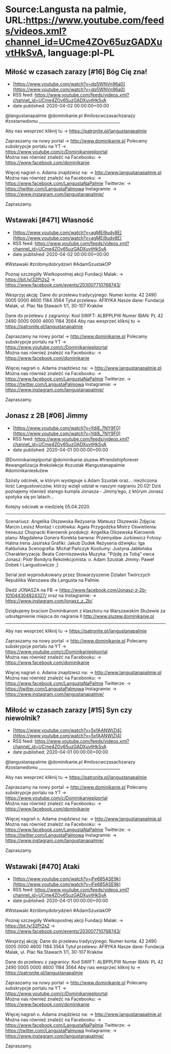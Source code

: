 # Source:Langusta na palmie, URL:https://www.youtube.com/feeds/videos.xml?channel_id=UCme4ZOv65uzGADXuvtHkSvA, language:pl-PL

## Miłość w czasach zarazy [#16] Bóg Cię zna!
 - [https://www.youtube.com/watch?v=dq5WNVn96a0](https://www.youtube.com/watch?v=dq5WNVn96a0)
 - RSS feed: https://www.youtube.com/feeds/videos.xml?channel_id=UCme4ZOv65uzGADXuvtHkSvA
 - date published: 2020-04-02 00:00:00+00:00

@langustanapalmie @dominikanie.pl #miloscwczasachzarazy #zostanwdomu ________________________________________

Aby nas wesprzeć kliknij tu → https://patronite.pl/langustanapalmie

Zapraszamy na nowy portal 
→ http://www.dominikanie.pl
Polecamy subskrypcje portalu na YT
→ https://www.youtube.com/c/Dominikanieplportal  
Można nas również znaleźć na Facebooku: 
→ https://www.facebook.com/dominikanie

Więcej nagrań o. Adama znajdziesz na: 
→ http://www.langustanapalmie.pl
Można nas również znaleźć na Facebooku: 
→ https://www.facebook.com/LangustaNaPalmie
Twitterze: 
→ https://twitter.com/LangustaPalmowa
Instagramie: 
→ https://www.instagram.com/langustanapalmie/

Zapraszamy.

## Wstawaki [#471] Własność
 - [https://www.youtube.com/watch?v=agMEi9udv8E](https://www.youtube.com/watch?v=agMEi9udv8E)
 - RSS feed: https://www.youtube.com/feeds/videos.xml?channel_id=UCme4ZOv65uzGADXuvtHkSvA
 - date published: 2020-04-02 00:00:00+00:00

#Wstawaki #zróbmydobrydzień #AdamSzustakOP

Poznaj szczegóły Wielkopostnej akcji Fundacji Malak: 
→ https://bit.ly/32Pt2s2
→ https://www.facebook.com/events/203007710768743/

Wesprzyj akcję:
Dane do przelewu tradycyjnego:
Numer konta:  42 2490 0005 0000 4600 1184 3564 
Tytuł przelewu: AFRYKA
Nasze dane: Fundacja Malak, ul. Plac Na Stawach 1/1, 30-107 Kraków

Dane do przelewu z zagranicy:
Kod SWIFT: ALBPPLPW
Numer IBAN: PL 42 2490 0005 0000 4600 1184 3564 
Aby nas wesprzeć kliknij tu → https://patronite.pl/langustanapalmie

Zapraszamy na nowy portal 
→ http://www.dominikanie.pl
Polecamy subskrypcje portalu na YT
→ https://www.youtube.com/c/Dominikanieplportal  
Można nas również znaleźć na Facebooku: 
→ https://www.facebook.com/dominikanie

Więcej nagrań o. Adama znajdziesz na: 
→ http://www.langustanapalmie.pl
Można nas również znaleźć na Facebooku: 
→ https://www.facebook.com/LangustaNaPalmie
Twitterze: 
→ https://twitter.com/LangustaPalmowa
Instagramie: 
→ https://www.instagram.com/langustanapalmie/

Zapraszamy.

## Jonasz z 2B [#06] Jimmy
 - [https://www.youtube.com/watch?v=Ydi8_7NY9F0](https://www.youtube.com/watch?v=Ydi8_7NY9F0)
 - RSS feed: https://www.youtube.com/feeds/videos.xml?channel_id=UCme4ZOv65uzGADXuvtHkSvA
 - date published: 2020-04-01 00:00:00+00:00

​@Dominikanieplportal @dominikanie.sluzew 
#friendshipforever #ewangelizacja #rekolekcje #szustak #langustanapalmie #dominikaniesłużew

Szósty odcinek, w którym występuje o.Adam Szustak oraz… niezliczona ilość Langustowiczów, którzy wzięli udział w naszym nagraniu 20.02! Dziś poznajemy również starego kumpla Jonasza - Jimmy’ego, z którym Jonasz spotyka się po latach...


Kolejny odcinek w niedzielę 05.04.2020.
________________________________________

Scenariusz: Angelika Olszewska
Reżyseria: Mateusz Olszewski
Zdjęcia: Marcin Lesisz
Montaż i czołówka: Agata Przygodzka
Mistrz Oświetlenia: Ireneusz Chojnacki
Kierownik produkcji: Angelika Olszewska
Kierownik planu: Magdalena Gonera
Korekta barwna: Przemysław Jurkiewicz
Fotosy: Halina Irena Jasińska
Grafiki: Jakub Dudek
Reżyseria dźwięku: Iga Kałduńska
Scenografia: Michał Pańczyk
Kostiumy: Justyna Jabłońska
Charakteryzacja: Beata Czerniszewska
Muzyka:  "Pójdę za Tobą" owca 
Jonasz: Piotr Bondyra
Rekolekcjonista: o. Adam Szustak
Jimmy: Paweł Dobek 
I Langustowicze ;)

Serial jest wyprodukowany przez Stowarzyszenie Działań Twórczych Republika Warszawa dla Langusta na Palmie.

Śledź JONASZA na FB 
→ https://www.facebook.com/Jonasz-z-2b-101044304824327/ 
oraz na Instagramie: 
→ https://www.instagram.com/jonasz_z_2b/

Dziękujemy braciom Dominikanom z klasztoru na Warszawskim Służewie za udostępnienie miejsca do nagrania II http://www.sluzew.dominikanie.pl
________________________________________

Aby nas wesprzeć kliknij tu → https://patronite.pl/langustanapalmie

Zapraszamy na nowy portal 
→ http://www.dominikanie.pl
Polecamy subskrypcje portalu na YT
→ https://www.youtube.com/c/Dominikanieplportal  
Można nas również znaleźć na Facebooku: 
→ https://www.facebook.com/dominikanie

Więcej nagrań o. Adama znajdziesz na: 
→ http://www.langustanapalmie.pl
Można nas również znaleźć na Facebooku: 
→ https://www.facebook.com/LangustaNaPalmie
Twitterze: 
→ https://twitter.com/LangustaPalmowa
Instagramie: 
→ https://www.instagram.com/langustanapalmie/

## Miłość w czasach zarazy [#15] Syn czy niewolnik?
 - [https://www.youtube.com/watch?v=5xfAANWtZI4](https://www.youtube.com/watch?v=5xfAANWtZI4)
 - RSS feed: https://www.youtube.com/feeds/videos.xml?channel_id=UCme4ZOv65uzGADXuvtHkSvA
 - date published: 2020-04-01 00:00:00+00:00

@langustanapalmie @dominikanie.pl #miloscwczasachzarazy #zostanwdomu ________________________________________

Aby nas wesprzeć kliknij tu → https://patronite.pl/langustanapalmie

Zapraszamy na nowy portal 
→ http://www.dominikanie.pl
Polecamy subskrypcje portalu na YT
→ https://www.youtube.com/c/Dominikanieplportal  
Można nas również znaleźć na Facebooku: 
→ https://www.facebook.com/dominikanie

Więcej nagrań o. Adama znajdziesz na: 
→ http://www.langustanapalmie.pl
Można nas również znaleźć na Facebooku: 
→ https://www.facebook.com/LangustaNaPalmie
Twitterze: 
→ https://twitter.com/LangustaPalmowa
Instagramie: 
→ https://www.instagram.com/langustanapalmie/

Zapraszamy.

## Wstawaki [#470] Ataki
 - [https://www.youtube.com/watch?v=iFe685ASE9k](https://www.youtube.com/watch?v=iFe685ASE9k)
 - RSS feed: https://www.youtube.com/feeds/videos.xml?channel_id=UCme4ZOv65uzGADXuvtHkSvA
 - date published: 2020-04-01 00:00:00+00:00

#Wstawaki #zróbmydobrydzień #AdamSzustakOP

Poznaj szczegóły Wielkopostnej akcji Fundacji Malak: 
→ https://bit.ly/32Pt2s2
→ https://www.facebook.com/events/203007710768743/

Wesprzyj akcję:
Dane do przelewu tradycyjnego:
Numer konta:  42 2490 0005 0000 4600 1184 3564 
Tytuł przelewu: AFRYKA
Nasze dane: Fundacja Malak, ul. Plac Na Stawach 1/1, 30-107 Kraków

Dane do przelewu z zagranicy:
Kod SWIFT: ALBPPLPW
Numer IBAN: PL 42 2490 0005 0000 4600 1184 3564 
Aby nas wesprzeć kliknij tu → https://patronite.pl/langustanapalmie

Zapraszamy na nowy portal 
→ http://www.dominikanie.pl
Polecamy subskrypcje portalu na YT
→ https://www.youtube.com/c/Dominikanieplportal  
Można nas również znaleźć na Facebooku: 
→ https://www.facebook.com/dominikanie

Więcej nagrań o. Adama znajdziesz na: 
→ http://www.langustanapalmie.pl
Można nas również znaleźć na Facebooku: 
→ https://www.facebook.com/LangustaNaPalmie
Twitterze: 
→ https://twitter.com/LangustaPalmowa
Instagramie: 
→ https://www.instagram.com/langustanapalmie/

Zapraszamy.

